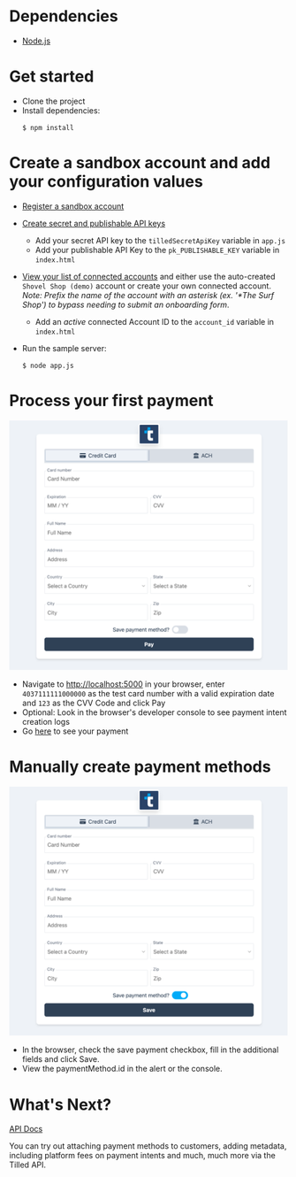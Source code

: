 # Dependencies
- [Node.js](https://nodejs.org)
# Get started

- Clone the project
- Install dependencies:
  ```
  $ npm install
  ```

# Create a sandbox account and add your configuration values

- [Register a sandbox account](https://sandbox-app.tilled.com/auth/register)
- [Create secret and publishable API keys](https://sandbox-app.tilled.com/api-keys)
  - Add your secret API key to the `tilledSecretApiKey` variable in `app.js`
  - Add your publishable API Key to the `pk_PUBLISHABLE_KEY` variable in `index.html`
- [View your list of connected accounts](https://sandbox-app.tilled.com/connected-accounts) and either use the auto-created `Shovel Shop (demo)` account or create your own connected account. *Note: Prefix the name of the account with an asterisk (ex. '\*The Surf Shop') to bypass needing to submit an onboarding form*.
  - Add an *active* connected Account ID to the `account_id` variable in `index.html`
- Run the sample server:

   ```
   $ node app.js
   ```

# Process your first payment
![Example](/img/Simple-Payment-Example.png)

- Navigate to [http://localhost:5000](http://localhost:5000) in your browser, enter `4037111111000000` as the test card number with a valid expiration date and `123` as the CVV Code and click Pay
- Optional: Look in the browser's developer console to see payment intent creation logs
- Go [here](https://sandbox-app.tilled.com/payments) to see your payment

# Manually create payment methods
![Example](/img/Create-Payment-Method.png)

- In the browser, check the save payment checkbox, fill in the additional fields and click Save. 
- View the paymentMethod.id in the alert or the console.

# What's Next?
[API Docs](https://docs.tilled.com/api)

You can try out attaching payment methods to customers, adding metadata, including platform fees on payment intents and much, much more via the Tilled API.
